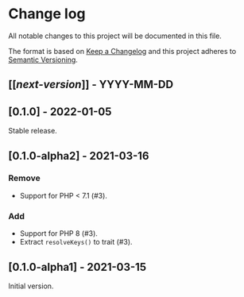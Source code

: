 # Change log
All notable changes to this project will be documented in this file.

The format is based on [Keep a Changelog](http://keepachangelog.com/)
and this project adheres to [Semantic Versioning](http://semver.org/).

## [[*next-version*]] - YYYY-MM-DD

## [0.1.0] - 2022-01-05
Stable release.

## [0.1.0-alpha2] - 2021-03-16
### Remove
- Support for PHP < 7.1 (#3).

### Add
- Support for PHP 8 (#3).
- Extract `resolveKeys()` to trait (#3).

## [0.1.0-alpha1] - 2021-03-15
Initial version.
